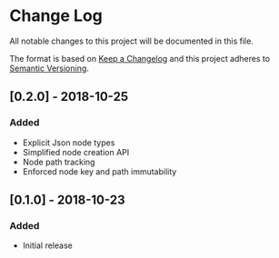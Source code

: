 # Change Log
All notable changes to this project will be documented in this file.

The format is based on [Keep a Changelog](http://keepachangelog.com/en/1.0.0/)
and this project adheres to [Semantic Versioning](http://semver.org/spec/v2.0.0.html).

## [0.2.0] - 2018-10-25
### Added
  * Explicit Json node types
  * Simplified node creation API
  * Node path tracking
  * Enforced node key and path immutability
  
## [0.1.0] - 2018-10-23
### Added
  * Initial release
